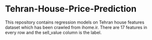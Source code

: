 # Tehran-House-Price-Prediction
This repository contains regression models on Tehran house features dataset which has been crawled from ihome.ir. There are 17 features in every row and the sell_value column is the label. 
